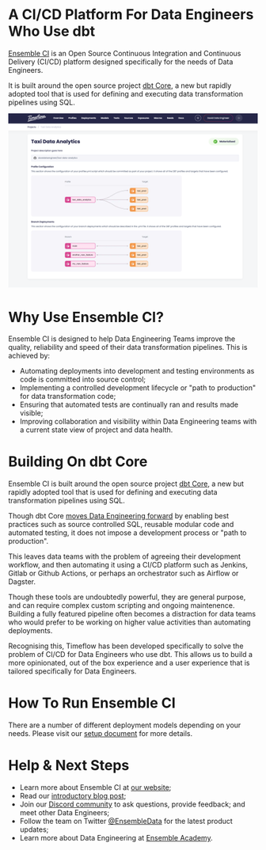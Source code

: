 # A CI/CD Platform For Data Engineers Who Use dbt

[Ensemble CI](https://ensembledata.io/product) is an Open Source Continuous Integration and Continuous Delivery (CI/CD) platform designed specifically for the needs of Data Engineers.  

It is built around the open source project [dbt Core](https://github.com/dbt-labs/dbt-core), a new but rapidly adopted tool that is used for defining and executing data transformation pipelines using SQL.
  
<img src="/screenshots/screenshot.png" width="900"/>
 
# Why Use Ensemble CI?

Ensemble CI is designed to help Data Engineering Teams improve the quality, reliability and speed of their data transformation pipelines.  This is achieved by:

- Automating deployments into development and testing environments as code is committed into source control;
- Implementing a controlled development lifecycle or "path to production" for data transformation code;
- Ensuring that automated tests are continually ran and results made visible;
- Improving collaboration and visibility within Data Engineering teams with a current state view of project and data health.

# Building On dbt Core

Ensemble CI is built around the open source project [dbt Core](https://github.com/dbt-labs/dbt-core), a new but rapidly adopted tool that is used for defining and executing data transformation pipelines using SQL.

Though dbt Core [moves Data Engineering forward](https://ensembledata.io/blog/how-dbt-enables-a-software) by enabling best practices such as source controlled SQL, reusable modular code and automated testing, it does not impose a development process or "path to production".

This leaves data teams with the problem of agreeing their development workflow, and then automating it using a CI/CD platform such as Jenkins, Gitlab or Github Actions, or perhaps an orchestrator such as Airflow or Dagster.

Though these tools are undoubtedly powerful, they are general purpose, and can require complex custom scripting and ongoing maintenence. Building a fully featured pipeline often becomes a distraction for data teams who would prefer to be working on higher value activities than automating deployments.

Recognising this, Timeflow has been developed specifically to solve the problem of CI/CD for Data Engineers who use dbt. This allows us to build a more opinionated, out of the box experience and a user experience that is tailored specifically for Data Engineers.

# How To Run Ensemble CI

There are a number of different deployment models depending on your needs.  Please visit our [setup document](SETUP.md) for more details.

# Help & Next Steps

- Learn more about Ensemble CI at [our website](https://ensembledata.io);
- Read our [introductory blog post](https://ensembledata.io/blog/introducing-ensemble-ci);
- Join our [Discord community](https://discord.gg/hguMJkk9fX) to ask questions, provide feedback; and meet other Data Engineers;
- Follow the team on Twitter [@EnsembleData](https://twitter.com/EnsembleData) for the latest product updates;
- Learn more about Data Engineering at [Ensemble Academy](https://ensembledata.io).
